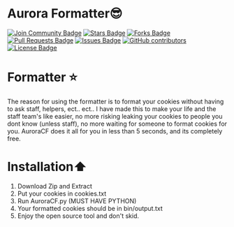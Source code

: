 # Aurora Formatter😎

<a href="https://discord.gg/Wb7JvdzmtJ"><img src="https://img.shields.io/discord/733027681184251937.svg?style=flat&label=Join%20Community&color=7289DA" alt="Join Community Badge"/></a>
<a href="https://github.com/jakepscripts/auroracf/stargazers"><img src="https://img.shields.io/github/stars/jakepscripts/auroracf" alt="Stars Badge"/></a>
<a href="https://github.com/jakepscripts/auroracf/network/members"><img src="https://img.shields.io/github/forks/jakepscripts/auroracf" alt="Forks Badge"/></a>
<a href="https://github.com/jakepscripts/auroracf/pulls"><img src="https://img.shields.io/github/issues-pr/jakepscripts/auroracf" alt="Pull Requests Badge"/></a>
<a href="https://github.com/ajakepscripts/auroracf/issues"><img src="https://img.shields.io/github/issues/jakepscripts/auroracf" alt="Issues Badge"/></a>
<a href="https://github.com/jakepscripts/auroracf/graphs/contributors"><img alt="GitHub contributors" src="https://img.shields.io/github/contributors/jakepscripts/auroracf?color=2b9348"></a>
<a href="https://github.comjakepscripts/auroracf/blob/master/LICENSE"><img src="https://img.shields.io/github/license/jakepscripts/auroracf?color=2b9348" alt="License Badge"/></a>

# Formatter ⭐
The reason for using the formatter is to format your cookies without having to ask staff, helpers, ect.. ect.. I have made this to make your life and the staff team's like easier, no more risking leaking your cookies to people you dont know (unless staff), no more waiting for someone to format cookies for you. AuroraCF does it all for you in less than 5 seconds, and its completely free.

# Installation⬆️
1. Download Zip and Extract
2. Put your cookies in cookies.txt
3. Run AuroraCF.py (MUST HAVE PYTHON)
4. Your formatted cookies should be in bin/output.txt
5. Enjoy the open source tool and don't skid.
